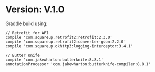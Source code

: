 # Version: V.1.0

Graddle build using:

    // Retrofit for API
    compile 'com.squareup.retrofit2:retrofit:2.3.0'
    compile 'com.squareup.retrofit2:converter-gson:2.2.0'
    compile 'com.squareup.okhttp3:logging-interceptor:3.4.1'

    // Butter Knife
    compile 'com.jakewharton:butterknife:8.8.1'
    annotationProcessor 'com.jakewharton:butterknife-compiler:8.8.1'


